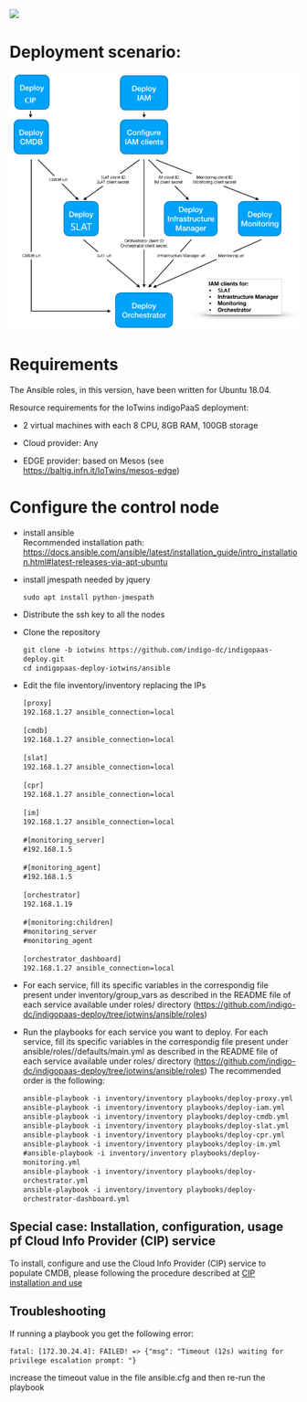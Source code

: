 ![](https://img.shields.io/badge/tested%20with-ansible%202.8.6-green.svg)

# Deployment scenario:

![](doc/images/paas_deployment_schema.png)

# Requirements

The Ansible roles, in this version, have been written for Ubuntu 18.04.

Resource requirements for the IoTwins indigoPaaS deployment:

- 2 virtual machines with each 8 CPU, 8GB RAM, 100GB storage

- Cloud provider: Any

- EDGE provider: based on Mesos (see https://baltig.infn.it/IoTwins/mesos-edge)


# Configure the control node

- install ansible <br>Recommended installation path: https://docs.ansible.com/ansible/latest/installation_guide/intro_installation.html#latest-releases-via-apt-ubuntu

- install jmespath needed by jquery
  ````
  sudo apt install python-jmespath
  ````

- Distribute the ssh key to all the nodes

- Clone the repository
  ````
  git clone -b iotwins https://github.com/indigo-dc/indigopaas-deploy.git
  cd indigopaas-deploy-iotwins/ansible
  ````

- Edit the file inventory/inventory replacing the IPs

  ````
  [proxy]
  192.168.1.27 ansible_connection=local

  [cmdb]
  192.168.1.27 ansible_connection=local

  [slat]
  192.168.1.27 ansible_connection=local

  [cpr]
  192.168.1.27 ansible_connection=local

  [im]
  192.168.1.27 ansible_connection=local

  #[monitoring_server]
  #192.168.1.5

  #[monitoring_agent]
  #192.168.1.5

  [orchestrator]
  192.168.1.19

  #[monitoring:children]
  #monitoring_server
  #monitoring_agent

  [orchestrator_dashboard]
  192.168.1.27 ansible_connection=local
  ````

- For each service, fill its specific variables in the correspondig file present under inventory/group_vars as described in the README file of each service available under roles/ directory (https://github.com/indigo-dc/indigopaas-deploy/tree/iotwins/ansible/roles)

- Run the playbooks for each service you want to deploy.
  For each service, fill its specific variables in the correspondig file present under ansible/roles/<service>/defaults/main.yml as described in the README file of each service available under roles/ directory (https://github.com/indigo-dc/indigopaas-deploy/tree/iotwins/ansible/roles) 
  The recommended order is the following:
  ````
  ansible-playbook -i inventory/inventory playbooks/deploy-proxy.yml
  ansible-playbook -i inventory/inventory playbooks/deploy-iam.yml
  ansible-playbook -i inventory/inventory playbooks/deploy-cmdb.yml
  ansible-playbook -i inventory/inventory playbooks/deploy-slat.yml
  ansible-playbook -i inventory/inventory playbooks/deploy-cpr.yml
  ansible-playbook -i inventory/inventory playbooks/deploy-im.yml
  #ansible-playbook -i inventory/inventory playbooks/deploy-monitoring.yml
  ansible-playbook -i inventory/inventory playbooks/deploy-orchestrator.yml
  ansible-playbook -i inventory/inventory playbooks/deploy-orchestrator-dashboard.yml
  ````


## Special case: Installation, configuration, usage pf Cloud Info Provider (CIP) service

To install, configure and use the Cloud Info Provider (CIP) service to populate CMDB, please following the procedure described at [CIP installation and use](https://baltig.infn.it/IoTwins/indigopaas-deploy-iotwins/-/blob/main/ansible/roles/cip/README.md) 

## Troubleshooting

If running a playbook you get the following error:

```
fatal: [172.30.24.4]: FAILED! => {"msg": "Timeout (12s) waiting for privilege escalation prompt: "}
```

increase the timeout value in the file ansible.cfg and then re-run the playbook




  

